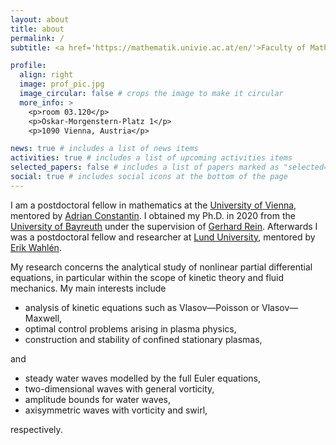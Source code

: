 ```yaml
---
layout: about
title: about
permalink: /
subtitle: <a href='https://mathematik.univie.ac.at/en/'>Faculty of Mathematics</a>. University of Vienna.

profile:
  align: right
  image: prof_pic.jpg
  image_circular: false # crops the image to make it circular
  more_info: >
    <p>room 03.120</p>
    <p>Oskar-Morgenstern-Platz 1</p>
    <p>1090 Vienna, Austria</p>

news: true # includes a list of news items
activities: true # includes a list of upcoming activities items
selected_papers: false # includes a list of papers marked as "selected={true}"
social: true # includes social icons at the bottom of the page
---
```


I am a postdoctoral fellow in mathematics at the [University of Vienna](https://www.univie.ac.at/en/), mentored by [Adrian Constantin](https://mathematik.univie.ac.at/ueber-uns/mitarbeiterinnen/?api_task=member_details&api_pkey=36146). I obtained my Ph.D. in 2020 from the [University of Bayreuth](https://www.uni-bayreuth.de/en/) under the supervision of [Gerhard Rein](https://www.diffgleichg.uni-bayreuth.de/en/team/prof-rein/). Afterwards I was a postdoctoral fellow and researcher at [Lund University](https://www.lunduniversity.lu.se), mentored by [Erik Wahlén](https://portal.research.lu.se/en/persons/erik-wahlen).

My research concerns the analytical study of nonlinear partial differential equations, in particular within the scope of kinetic theory and fluid mechanics. My main interests include
 <ul>
  <li>analysis of kinetic equations such as Vlasov&mdash;Poisson or Vlasov&mdash;Maxwell,</li>
  <li>optimal control problems arising in plasma physics,</li>
  <li>construction and stability of confined stationary plasmas,</li>
</ul>
and
<ul>
  <li>steady water waves modelled by the full Euler equations,</li>
  <li>two-dimensional waves with general vorticity,</li>
  <li>amplitude bounds for water waves,</li>
  <li>axisymmetric waves with vorticity and swirl,</li>
</ul>
respectively.